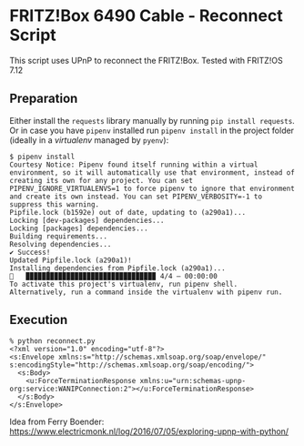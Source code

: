 # FRITZ!Box 6490 Cable - Reconnect Script

This script uses UPnP to reconnect the FRITZ!Box. Tested with FRITZ!OS 7.12

## Preparation

Either install the `requests` library manually by running `pip install requests`. Or in case you have `pipenv` installed run `pipenv install` in the project folder (ideally in a _virtualenv_ managed by `pyenv`):

    $ pipenv install
    Courtesy Notice: Pipenv found itself running within a virtual environment, so it will automatically use that environment, instead of creating its own for any project. You can set PIPENV_IGNORE_VIRTUALENVS=1 to force pipenv to ignore that environment and create its own instead. You can set PIPENV_VERBOSITY=-1 to suppress this warning.
    Pipfile.lock (b1592e) out of date, updating to (a290a1)...
    Locking [dev-packages] dependencies...
    Locking [packages] dependencies...
    Building requirements...
    Resolving dependencies...
    ✔ Success!
    Updated Pipfile.lock (a290a1)!
    Installing dependencies from Pipfile.lock (a290a1)...
    🐍   ▉▉▉▉▉▉▉▉▉▉▉▉▉▉▉▉▉▉▉▉▉▉▉▉▉▉▉▉▉▉▉▉ 4/4 — 00:00:00
    To activate this project's virtualenv, run pipenv shell.
    Alternatively, run a command inside the virtualenv with pipenv run.

## Execution

```
% python reconnect.py
<?xml version="1.0" encoding="utf-8"?>
<s:Envelope xmlns:s="http://schemas.xmlsoap.org/soap/envelope/" s:encodingStyle="http://schemas.xmlsoap.org/soap/encoding/">
  <s:Body>
    <u:ForceTerminationResponse xmlns:u="urn:schemas-upnp-org:service:WANIPConnection:2"></u:ForceTerminationResponse>
  </s:Body>
</s:Envelope>
```
Idea from Ferry Boender: https://www.electricmonk.nl/log/2016/07/05/exploring-upnp-with-python/
